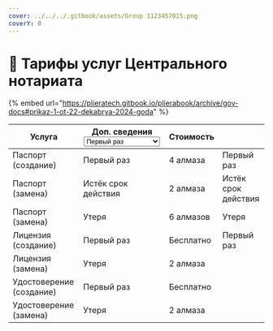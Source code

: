 ```yaml
---
cover: ../../../.gitbook/assets/Group 1123457015.png
coverY: 0
---
```


# 🪪 Тарифы услуг Центрального нотариата

{% embed url="https://plieratech.gitbook.io/plierabook/archive/gov-docs#prikaz-1-ot-22-dekabrya-2024-goda" %}

<table><thead><tr><th>Услуга</th><th>Доп. сведения<select><option value="qixZzTy8tLBd" label="Первый раз" color="blue"></option><option value="T34EsUFMjaz8" label="Истёк срок действия" color="blue"></option><option value="noTPkslKxLn3" label="Утеря" color="blue"></option></select></th><th>Стоимость</th><th data-hidden></th></tr></thead><tbody><tr><td>Паспорт (создание)</td><td><span data-option="qixZzTy8tLBd">Первый раз</span></td><td>4 алмаза</td><td>Первый раз</td></tr><tr><td>Паспорт (замена)</td><td><span data-option="T34EsUFMjaz8">Истёк срок действия</span></td><td>2 алмаза</td><td>Истёк срок действия</td></tr><tr><td>Паспорт (замена)</td><td><span data-option="noTPkslKxLn3">Утеря</span></td><td>6 алмазов</td><td>Утеря</td></tr><tr><td>Лицензия (создание)</td><td><span data-option="qixZzTy8tLBd">Первый раз</span></td><td>Бесплатно</td><td>Первый раз</td></tr><tr><td>Лицензия (замена)</td><td><span data-option="noTPkslKxLn3">Утеря</span></td><td>2 алмаза</td><td></td></tr><tr><td>Удостоверение (создание)</td><td><span data-option="qixZzTy8tLBd">Первый раз</span></td><td>Бесплатно</td><td></td></tr><tr><td>Удостоверение (замена)</td><td><span data-option="noTPkslKxLn3">Утеря</span></td><td>2 алмаза</td><td></td></tr></tbody></table>

